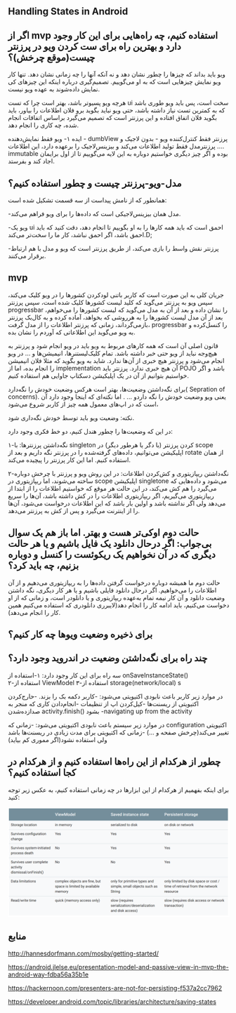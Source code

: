 Handling States in Android
---

اگر از mvp استفاده کنیم، چه راه‌هایی برای این کار وجود دارد و بهترین راه برای ست کردن ویو در پرزنتر چیست(موقع چرخش)؟
---

ویو باید بداند که چیزها را چطور نشان دهد و نه آنکه آنها را چه زمانی نشان دهد. تنها کار ویو نمایش چیزهایی است که به او می‌گوییم. تصمیم‌گیری درباره اینکه این چیزهای کی نمایش داده‌شوند به عهده ویو نیست.


هرچه ویو پسیو‌تر باشد، بهتر است چرا که تست ui سخت است، پس باید ویو طوری باشد که به کمترین تست نیاز داشته باشد، حتی ویو نباید بگوید برو فلان اطلاعات را بیاور، باید بگوید فلان اتفاق افتاده و این پرزنتر است که تصمیم می‌گیرد براساس اتفاقات انجام شده، چه کاری را انجام دهد.



ایده‌ ۱-
ویو فقط نمایش‌دهنده - dumbView
پرزنتر فقط کنترل‌کننده ویو - بدون لاجیک و ....
پرزنترمدل فقط تولید اطلاعات می‌کند و بیزینس‌لاجیک را برعهده دارد، این اطلاعات immutable بوده و اگر چیز دیگری خواستیم دوباره به این لایه می‌گوییم تا از اول برایمان اجاد کند و بفرستد.


مدل-ویو-پرزنتر چیست و چطور استفاده کنیم؟
---
همانطور که از نامش پیداست از سه قسمت تشکیل شده است:

-مدل همان بیزینس‌لاجیکی است که داده‌ها را برای ویو فراهم می‌کند.

-ویو یک ui احمق است که باید همه کارها را به او بگوییم تا انجام دهد، دقت کنید که باید احمق باشد، اگر احمق نباشد، کار ما را سخت‌تر می‌کند.D;
  
-پرزنتر نقش واسط را بازی می‌کند، از طریق پرزنتر است که ویو و مدل با هم ارتباط برقرار می‌کنند.



mvp 
---
جریان کلی به این صورت است که کاربر باتنی لود‌کردن کشورها را در ویو کلیک می‌کند،  سپس ویو به پرزنتر می‌گوید که کلید لیست کشور‌ها کلیک شده است، سپس پرزنتر progressbar  را نشان داده  و بعد از آن به مدل می‌گوید که لیست کشور‌ها را می‌خواهم، بعد از آن مدل لیست کشور‌ها را به هرروشی که بخواهد، آماده کرده و به کال‌بک پرزنتر بازمی‌گرداند، زمانی که پرزنتر اطلاعات را از مدل گرفت، progressbar را کنسل‌کرده و به ویو می‌گوید این اطلاعاتی که آوردم را نشان بده.

قانون اصلی آن است که همه کارهای مربوط به ویو باید در ویو انجام شود و پرزنتر به هیچ‌وجه نباید از ویو حتی خبر داشته باشد. تمام کلیک‌لیستنرها، انیمیشن‌ها و ... در ویو انجام می‌شود و پرزنتر هیچ خبری از آن‌ها ندارد. شاید به ویو بگوید که مثلا فلان انیمیشن را انجام بده، اما از implementation  آن هیچ خبری ندارد.
پرزنتر باید POJO  باشد و اگر خواستیم بتوانیم از آن در یک اپلیکیشن دسکتاپ جاوایی هم استفاده کنیم.
  

برای نگه‌داشتن وضعیت‌ها، بهتر است هرکس وضعیت خودش را نگه‌دارد( Sepration of concerns). یعنی ویو وضعیت خودش را نگه داردو ... . اما نکته‌ای که اینجا وجود دارد آن است که در اپ‌های معمول همه چیز از کاربر شروع می‌شود، 

نکته: وضعیت ویو باید توسط خودش نگه‌داری شود.


در این که وضعیت‌ها را چطور هندل کنیم، دو خط فکری وجود دارد: 

۱-نگه‌داشتن پرزنتر‌ها: با singleton  کردن پرزنتر (با دگر یا هرطور دیگر) در scope  اپلیکیشن می‌توانیم، داده‌های گرفته‌شده را در پرزنتر نگه داریم و بعد از rotate از همان استفاده کنیم. اما این کار پرزنتر را پیچیده می‌کند.  

۲-نگه‌داشتن ریپازیتوری و کش‌کردن اطلاعات: در این روش ویو و پرزنتر با چرخش دوباره ساخته می‌شوند، اما ریپازیتوری در scope  اپلیکیشن singletone می‌شود و داده‌هایی که می‌گیرد را هم کش می‌کند، در این حالت هر موقع که خواستیم اطلاعات را از ابتدا از ریپازیتوری می‌گیریم، اگر ریپازیتوری اطلاعات را در کش داشته باشد،‌ آن‌ها را سریع می‌دهد ولی اگر نداشته باشد و اولین بار باشد که این اطلاعات درخواست می‌شود، آن‌ها را از اینترنت می‌گیرد و پس از کش به پرزنتر می‌دهد.

حالت دوم اوکی‌تر هست و بهتر. اما باز هم یک سوال بی‌جواب: اگر درحال دانلود یک فایل باشیم و یا هر حالت دیگری که در آن نخواهیم یک ریکوئست‌ را کنسل و دوباره بزنیم، چه باید کرد؟
---
 حالت دوم ما همیشه دوباره درخواست گرفتن داده‌ها را به ریپازیتوری می‌دهیم و از آن اطلاعات را می‌خواهیم. اگر درحال دانلود فایلی باشیم و یا هر کار دیگری، نگه داشتن وضعیت دانلود و آن کار نیمه ‌تمام به‌عهده ریپازیتوری و یا دانلودر است، و زمانی که از او دخواست می‌کنیم، باید ادامه کار را انجام دهد(لایبرری دانلودری که استفاده می‌کنیم همین کار را انجام می‌دهد).




برای ذخیره وضعیت ویو‌ها چه کار کنیم؟
---

چند راه برای نگه‌داشتن وضعیت در اندروید وجود دارد؟ 
---
سه راه برای این کار وجود دارد: 
۱-استفاده از onSaveInstanceState()  
۲-استفاده از ViewModel
۳-استفاده از storage(network/local) s


در موارد زیر کاربر باعث نابودی اکتیویتی می‌شود:
-کاربر دکمه بک را بزند.
-حارج‌کردن اکتیویتی از ریسنت‌ها 
-کیل‌کردن اپ از تنظیمات
-انجام‌دادن کاری که منجر به صدا‌زده‌شدن activity.finish()  بشود
-navigating up from the activity

در موارد زیر سیستم باعث نابودی اکتیویتی می‌شود:
 -زمانی که configuration اکتیویتی تغییر می‌کند(چرخش صفحه و ...)
-زمانی که اکتیویتی برای مدت زیادی در ریسنت‌ها باشد ولی استفاده نشود(اگر مموری کم بیاید)


چطور از هرکدام از این راه‌ها استفاده کنیم و از هرکدام در کجا استفاده کنیم؟
---
برای اینکه بفهمیم از هرکدام از این ابزارها در چه زمانی استفاده کنیم، به عکس زیر توجه کنید:


![save_ui_state](save_ui_state.png)


منابع
---

http://hannesdorfmann.com/mosby/getting-started/

https://android.jlelse.eu/presentation-model-and-passive-view-in-mvp-the-android-way-fdba56a35b1e

https://hackernoon.com/presenters-are-not-for-persisting-f537a2cc7962

https://developer.android.com/topic/libraries/architecture/saving-states

